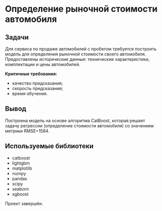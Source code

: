 # Определение рыночной стоимости автомобиля

## Задачи

Для сервиса по продаже автомобилей с пробегом требуется построить модель для определения рыночной стоимости своего автомобиля.
Предоставлены исторические данные: технические характеристики, комплектации и цены автомобилей.

**Критичные требования:**
* качество предсказания;
* скорость предсказания;
* время обучения.

## Вывод
Построена модель на основе алгоритма CatBoost, которая решает задачу регрессии (определение стоимости автомобиля) со значением метрики RMSE=1584.

## Используемые библиотеки

* catboost
* lightgbm
* matplotlib
* numpy
* pandas
* scipy
* seaborn
* xgboost

Проект завершён.
